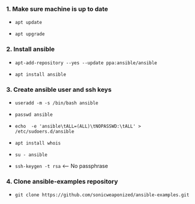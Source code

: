 ### 1. Make sure machine is up to date

- `apt update`

- `apt upgrade`


### 2. Install ansible

- `apt-add-repository --yes --update ppa:ansible/ansible`

- `apt install ansible`


### 3. Create ansible user and ssh keys

- `useradd -m -s /bin/bash ansible`

- `passwd ansible`

- `echo  -e 'ansible\tALL=(ALL)\tNOPASSWD:\tALL' > /etc/sudoers.d/ansible`

- `apt install whois`

- `su - ansible`

- `ssh-keygen -t rsa` <-- No passphrase


### 4. Clone ansible-examples repository

- `git clone https://github.com/sonicweaponized/ansible-examples.git`
